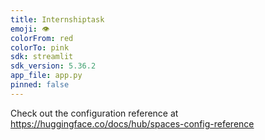 ```yaml
---
title: Internshiptask
emoji: 👁
colorFrom: red
colorTo: pink
sdk: streamlit
sdk_version: 5.36.2
app_file: app.py
pinned: false
---
```


Check out the configuration reference at https://huggingface.co/docs/hub/spaces-config-reference